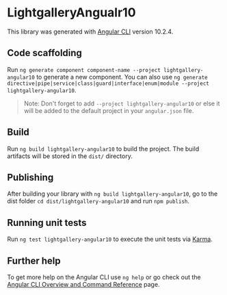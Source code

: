 # LightgalleryAngualr10

This library was generated with [Angular CLI](https://github.com/angular/angular-cli) version 10.2.4.

## Code scaffolding

Run `ng generate component component-name --project lightgallery-angular10` to generate a new component. You can also use `ng generate directive|pipe|service|class|guard|interface|enum|module --project lightgallery-angular10`.
> Note: Don't forget to add `--project lightgallery-angular10` or else it will be added to the default project in your `angular.json` file. 

## Build

Run `ng build lightgallery-angular10` to build the project. The build artifacts will be stored in the `dist/` directory.

## Publishing

After building your library with `ng build lightgallery-angular10`, go to the dist folder `cd dist/lightgallery-angular10` and run `npm publish`.

## Running unit tests

Run `ng test lightgallery-angular10` to execute the unit tests via [Karma](https://karma-runner.github.io).

## Further help

To get more help on the Angular CLI use `ng help` or go check out the [Angular CLI Overview and Command Reference](https://angular.io/cli) page.
